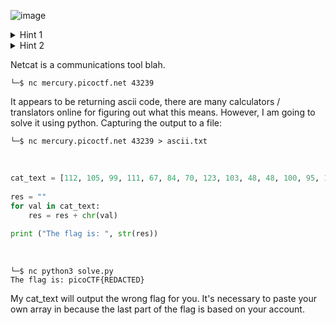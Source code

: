 ![image](https://github.com/jowp-code/ctf/assets/121969489/43341a8e-1d86-473c-b2e1-e86d26167e03)

<details>
  <summary>Hint 1</summary>

  You can practice using netcat with this picoGym problem: <a href="https://play.picoctf.org/practice/challenge/34">what's a netcat?</a>

</details>

<details>
  <summary>Hint 2</summary>

  You can practice reading and writing ASCII with this picoGym problem: <a href="https://play.picoctf.org/practice/challenge/22">Let's Warm Up</a>

</details>

Netcat is a communications tool blah.

```shell
└─$ nc mercury.picoctf.net 43239
```
It appears to be returning ascii code, there are many calculators / translators online for figuring out what this means. However, I am going to solve it using python. Capturing the output to a file:

```shell
└─$ nc mercury.picoctf.net 43239 > ascii.txt
```
<br>

```Python
cat_text = [112, 105, 99, 111, 67, 84, 70, 123, 103, 48, 48, 100, 95, 107, 49, 116, 116, 121, 33, 95, 110, 49, 99, 51, 95, 107, 49, 116, 116, 121, 33, 95, 55, 99, 48, 56, 50, 49, 102, 53, 125, 10]
 
res = ""
for val in cat_text:
    res = res + chr(val)
 
print ("The flag is: ", str(res))
```
<br>

```shell
└─$ nc python3 solve.py
The flag is: picoCTF{REDACTED}
```
My cat_text will output the wrong flag for you. It's necessary to paste your own array in because the last part of the flag is based on your account.
